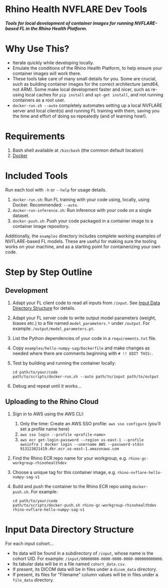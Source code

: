 Rhino Health NVFLARE Dev Tools
==============================

***Tools for local development of container images for running NVFLARE-based FL in the Rhino Health Platform.***


# Why Use This?

* Iterate quickly while developing locally.
* Emulate the conditions of the Rhino Health Platform, to help ensure your container images will work there.
* These tools take care of many small details for you.  Some are crucial, such as building container images for the
  correct architecture (amd64, not ARM).  Some make local development faster and nicer, such as re-using local caches
  for `pip install` and `apt-get install`, and not running containers as a root user.
* `docker-run.sh --auto` completely automates setting up a local NVFLARE server and local client(s) and running FL
  training with them, saving you the time and effort of doing so repeatedly (and of learning how!).


# Requirements

1. Bash shell available at `/bin/bash` (the common default location)
2. [Docker](https://docs.docker.com/get-docker/)


# Included Tools

Run each tool with `-h` or `--help` for usage details.

1. `docker-run.sh`: Run FL training with your code using, locally, using Docker.  Recommended: `--auto`.
2. `docker-run-inference.sh`: Run inference with your code on a single dataset.
3. `docker-push.sh`: Push your code packaged in a container image to a container image repository.

Additionally, the `examples` directory includes complete working examples of NVFLARE-based FL models.
These are useful for making sure the tooling works on your machine, and as a starting point for
containerizing your own code.


# Step by Step Outline

## Development

1. Adapt your FL client code to read all inputs from `/input`.
   See [Input Data Directory Structure](#input-data-directory-structure) for details.
2. Adapt your FL server code to write output model parameters (weight, biases etc.) to a file named
   `model_parameters.*` under `/output`.  For example: `/output/model_parameters.pt`.
3. List the Python dependencies of your code in a `requirements.txt` file.
4. Copy `examples/hello-numpy-sag/Dockerfile` and make changes as needed where there are comments beginning with
   `# !! EDIT THIS:`.
5. Test by building and running the container locally:

   ```shell
   cd path/to/your/code
   path/to/scripts/docker-run.sh --auto path/to/input path/to/output
   ```

6. Debug and repeat until it works...


## Uploading to the Rhino Cloud

1. Sign in to AWS using the AWS CLI:
   1. Only the time: Create an AWS SSO profile: `aws sso configure` (you'll set a profile name here)
   2. `aws sso login --profile <profile-name>`
   3. `aws ecr get-login-password --region us-east-1 --profile awsinfra | docker login --username AWS --password-stdin 913123821419.dkr.ecr.us-east-1.amazonaws.com`
2. Find the Rhino ECR repo name for your workgroup, e.g. `rhino-gc-workgroup-rhinohealthdev`
3. Choose a unique tag for this container image, e.g. `rhino-nvflare-hello-numpy-sag-v1`
4. Build and push the container to the Rhino ECR repo using `docker-push.sh`.  For example:

   ```shell
   cd path/to/your/code
   path/to/scripts/docker-push.sh rhino-gc-workgroup-rhinohealthdev rhino-nvflare-hello-numpy-sag-v1
   ```

# Input Data Directory Structure

For each input cohort...

* Its data will be found in a subdirectory of `/input`, whose name is the cohort UID.
  For example: `/input/00000000-0000-0000-0000-000000000000`. 
* Its tabular data will be in a file named `cohort_data.csv`.
* If present, its DICOM data will be in files under a `dicom_data` directory.
* If present, its files for "Filename" column values will be in files under a `file_data` directory.
